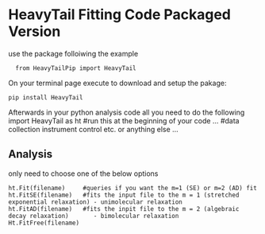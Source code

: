 # HeavyTail Fitting Code Packaged Version
  use the package folloiwing the example
```
  from HeavyTailPip import HeavyTail
```

On your terminal page execute to download and setup the pakage:
```
pip install HeavyTail
```

Afterwards in your python analysis code all you need to do the following 
import HeavyTail as ht #run this at the beginning of your code
…
#data collection instrument control etc. or anything else
…
## Analysis
only need to choose one of the below options
```
ht.Fit(filename)     #queries if you want the m=1 (SE) or m=2 (AD) fit
ht.FitSE(filename)   #fits the input file to the m = 1 (stretched exponential relaxation) - unimolecular relaxation
ht.FitAD(filename)   #fits the inpit file to the m = 2 (algebraic decay relaxation)       - bimolecular relaxation
Ht.FitFree(filename)
```
